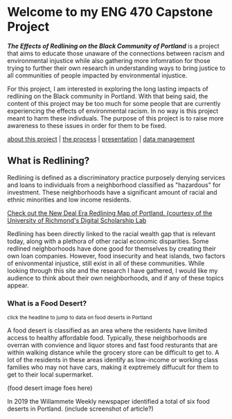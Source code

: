 # Welcome to my ENG 470 Capstone Project

***The Effects of Redlining on the Black Community of Portland*** is a project that aims to educate those unaware of the connections between racism and environmental injustice while also gathering more infomration for those trying to further their own research in understanding ways to bring justice to all communities of people impacted by environmental injustice. 

For this project, I am interested in exploring the long lasting impacts of redlining on the Black community in Portland. With that being said, the content of this project may be too much for some people that are currently experiencing the effects of environmental racism. In no way is this project meant to harm these indivduals. The purpose of this project is to raise more awareness to these issues in order for them to be fixed. 
  
[about this project](white-paper.md)   |  [the process](project-log.md)  |   [presentation](presentation.pptx)   |  [data management](data-management.md)   
 
## What is Redlining? 
 
Redlining is defined as a discriminatory practice purposely denying services and loans to individuals from a neighborhood classified as "hazardous" for investment. These neighborhoods have a significant amount of racial and ethnic minorities and low income residents. 

[Check out the New Deal Era Redlining Map of Portland. (courtesy of the University of Richmond's Digital Scholarship Lab](https://dsl.richmond.edu/panorama/redlining/#loc=12/45.521/-122.729&city=portland-or)

Redlining has been directly linked to the racial wealth gap that is relevant today, along with a plethora of other racial economic disparities. Some redlined neighborhoods have done good for themselves by creating their own loan companies. However, food insecurity and heat islands, two factors of enivonmental injustice, still exist in all of these communities. While looking through this site and the research I have gathered, I would like my audience to think about their own neighborhoods, and if any of these topics appear.  

### What is a Food Desert? 
<sub>click the headline to jump to data on food deserts in Portland</sub>

A food desert is classified as an area where the residents have limited access to healthy affordable food. Typically, these neighborhoods are overran with convience and liquor stores and fast food resturants that are within walking distance while the grocery store can be difficult to get to. A lot of the residents in these areas identify as low-income or working class families who may not have cars, making it exptremely diffucult for them to get to their local supermarket.   
 
(food desert image foes here)

In 2019 the Willammete Weekly newspaper identified a total of six food deserts in Portland. (include screenshot of article?)

